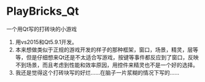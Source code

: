 # PlayBricks_Qt
一个用Qt写的打砖块的小游戏
1. 用vs2015和Qt5.9.1开发。
2. 本来想做类似于正规的游戏开发的样子的那种框架，窗口，场景，精灵，层等等，但是仔细想来Qt还是不太适合写游戏，按键等事件都反应到了窗口，反映不到场景，而且考虑到性能和效率原因，用控件来精灵也不是一个好的选择。
3. 我还是觉得这个打砖块写的好烂......在脑子一片浆糊的情况下写的......

